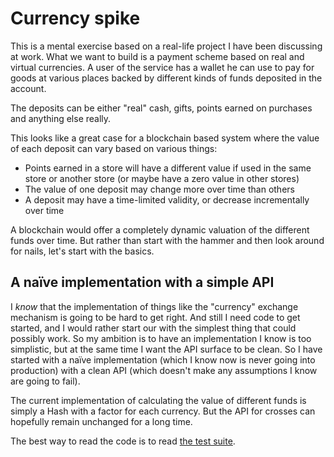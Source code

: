 # Currency spike

This is a mental exercise based on a real-life project I have been discussing at work. What we want to build is a payment scheme based on real and virtual currencies. A user of the service has a wallet he can use to pay for goods at various places backed by different kinds of funds deposited in the account.

The deposits can be either "real" cash, gifts, points earned on purchases and anything else really. 

This looks like a great case for a blockchain based system where the value of each deposit can vary based on various things:

- Points earned in a store will have a different value if used in the same store or another store (or maybe have a zero value in other stores)
- The value of one deposit may change more over time than others
- A deposit may have a time-limited validity, or decrease incrementally over time

A blockchain would offer a completely dynamic valuation of the different funds over time. But rather than start with the hammer and then look around for nails, let's start with the basics.

## A naïve implementation with a simple API

I *know* that the implementation of things like the "currency" exchange mechanism is going to be hard to get right. And still I need code to get started, and I would rather start our with the simplest thing that could possibly work. So my ambition is to have an implementation I know is too simplistic, but at the same time I want the API surface to be clean. So I have started with a naïve implementation (which I know now is never going into production) with a clean API (which doesn't make any assumptions I know are going to fail).

The current implementation of calculating the value of different funds is simply a Hash with a factor for each currency. But the API for crosses can hopefully remain unchanged for a long time.

The best way to read the code is to read [the test suite](account_test.rb).
